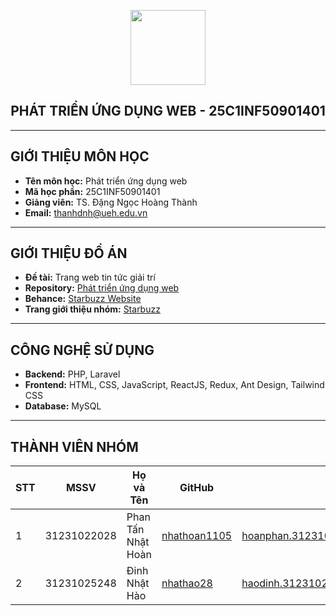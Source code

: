 <p align="center">
  <img src="https://upload.wikimedia.org/wikipedia/commons/thumb/6/6f/Logo_Dai_hoc_Kinh_te_TPHCM.png/600px-Logo_Dai_hoc_Kinh_te_TPHCM.png" width="120">
</p>

<h2 align="center">PHÁT TRIỂN ỨNG DỤNG WEB - 25C1INF50901401</h2>

---

## GIỚI THIỆU MÔN HỌC
- **Tên môn học:** Phát triển ứng dụng web  
- **Mã học phần:** 25C1INF50901401  
- **Giảng viên:** TS. Đặng Ngọc Hoàng Thành  
- **Email:** thanhdnh@ueh.edu.vn  

---

## GIỚI THIỆU ĐỒ ÁN
- **Đề tài:** Trang web tin tức giải trí  
- **Repository:** [Phát triển ứng dụng web](#)  
- **Behance:** [Starbuzz Website](#)  
- **Trang giới thiệu nhóm:** [Starbuzz](#)  

---

## CÔNG NGHỆ SỬ DỤNG
- **Backend:** PHP, Laravel  
- **Frontend:** HTML, CSS, JavaScript, ReactJS, Redux, Ant Design, Tailwind CSS  
- **Database:** MySQL  

---

## THÀNH VIÊN NHÓM

| STT | MSSV        | Họ và Tên            | GitHub                                   | Email                                                   |
|-----|-------------|----------------------|------------------------------------------|---------------------------------------------------------|
| 1   | 31231022028 | Phan Tấn Nhật Hoàn   | [nhathoan1105](https://github.com/nhathoan1105) | hoanphan.31231022028@st.ueh.edu.vn |
| 2   | 31231025248 | Đinh Nhật Hào        | [nhathao28](https://github.com/nhathao28)       | haodinh.31231025248@st.ueh.edu.vn |

